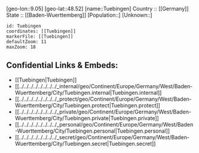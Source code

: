 ﻿---
location: [48.52,9.05] 
mapzoom: [7,12] 
mapmarker: city 
type: City
tags:
- geo/City


SpocWebEntityId: 35077
isDeleted: false
confidential: public

---
[geo-lon::9.05] 
[geo-lat::48.52] 
[name::Tuebingen] 
Country :: [[Germany]]  
State :: [[Baden-Wuerttemberg]] 
[Population::] 
[Unknown::] 


```leaflet
id: Tuebingen
coordinates: [[Tuebingen]] 
markerFile: [[Tuebingen]] 
defaultZoom: 11 
maxZoom: 18
```


## Confidential Links & Embeds: 
- [[Tuebingen|Tuebingen]]  
- [[../../../../../../../../_internal/geo/Continent/Europe/Germany/West/Baden-Wuerttemberg/City/Tuebingen.internal|Tuebingen.internal]] 
- [[../../../../../../../../_protect/geo/Continent/Europe/Germany/West/Baden-Wuerttemberg/City/Tuebingen.protect|Tuebingen.protect]] 
- [[../../../../../../../../_private/geo/Continent/Europe/Germany/West/Baden-Wuerttemberg/City/Tuebingen.private|Tuebingen.private]] 
- [[../../../../../../../../_personal/geo/Continent/Europe/Germany/West/Baden-Wuerttemberg/City/Tuebingen.personal|Tuebingen.personal]] 
- [[../../../../../../../../_secret/geo/Continent/Europe/Germany/West/Baden-Wuerttemberg/City/Tuebingen.secret|Tuebingen.secret]] 
